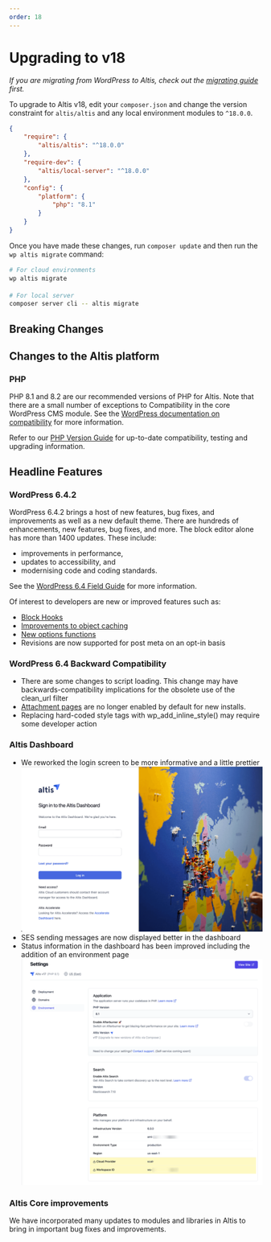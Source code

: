 ```yaml
---
order: 18
---
```


# Upgrading to v18

_If you are migrating from WordPress to Altis, check out
the [migrating guide](../migrating/) first._

To upgrade to Altis v18, edit your `composer.json` and change the version
constraint for `altis/altis` and any local environment modules to `^18.0.0`.

```json
{
	"require": {
		"altis/altis": "^18.0.0"
	},
	"require-dev": {
		"altis/local-server": "^18.0.0"
	},
	"config": {
		"platform": {
			"php": "8.1"
		}
	}
}
```

Once you have made these changes, run `composer update` and then run
the `wp altis migrate` command:

```sh
# For cloud environments
wp altis migrate

# For local server
composer server cli -- altis migrate
```

## Breaking Changes

## Changes to the Altis platform

### PHP

PHP 8.1 and 8.2 are our recommended versions of PHP for Altis. Note that there are a small number of exceptions to
Compatibility in the core WordPress CMS module. See the [WordPress
documentation on compatibility](https://make.wordpress.org/core/handbook/references/php-compatibility-and-wordpress-versions/)
for more information.

Refer to our [PHP Version Guide](docs://guides/updating-php/) for up-to-date
compatibility, testing and upgrading information.

## Headline Features

### WordPress 6.4.2

WordPress 6.4.2 brings a host of new features, bug fixes, and improvements as well as a new default theme. There are
hundreds of enhancements, new features, bug fixes, and more. The block editor alone has more than 1400 updates. These
include:

- improvements in performance,
- updates to accessibility, and
- modernising code and coding standards.

See the
[WordPress 6.4 Field Guide](https://make.wordpress.org/core/2023/10/23/wordpress-6-4-field-guide/) for more
information.

Of interest to developers are new or improved features such as:

- [Block Hooks](https://make.wordpress.org/core/2023/10/15/introducing-block-hooks-for-dynamic-blocks/)
- [Improvements to object caching](https://make.wordpress.org/core/2023/10/17/improvements-to-object-caching-in-wordpress-6-4/)
- [New options functions](https://make.wordpress.org/core/2023/10/17/new-option-functions-in-6-4/)
- Revisions are now supported for post meta on an opt-in basis

### WordPress 6.4 Backward Compatibility

- There are some changes to script loading. This change may have backwards-compatibility implications for the obsolete
  use of the clean_url filter
- [Attachment pages](https://make.wordpress.org/core/2023/10/16/changes-to-attachment-pages/) are no longer enabled by
  default for new installs.
- Replacing hard-coded style tags with wp_add_inline_style() may require some developer action

### Altis Dashboard

- We reworked the login screen to be more informative and a little prettier
  ![](../assets/altis-login-screen.png)
- SES sending messages are now displayed better in the dashboard
- Status information in the dashboard has been improved including the addition of an environment page
  ![](../assets/altis-dashboard-environment.png)

### Altis Core improvements

We have incorporated many updates to modules and libraries in Altis to bring in important bug fixes and improvements.
